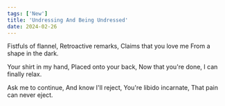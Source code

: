 ```yaml
---
tags: ['New']
title: 'Undressing And Being Undressed'
date: 2024-02-26
---
```


Fistfuls of flannel,
Retroactive remarks,
Claims that you love me
From a shape in the dark.

Your shirt in my hand,
Placed onto your back,
Now that you're done,
I can finally relax.

Ask me to continue,
And know I'll reject,
You're libido incarnate,
That pain can never eject.
